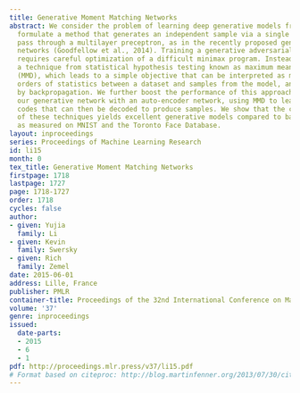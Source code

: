 ```yaml
---
title: Generative Moment Matching Networks
abstract: We consider the problem of learning deep generative models from data. We
  formulate a method that generates an independent sample via a single feedforward
  pass through a multilayer preceptron, as in the recently proposed generative adversarial
  networks (Goodfellow et al., 2014). Training a generative adversarial network, however,
  requires careful optimization of a difficult minimax program. Instead, we utilize
  a technique from statistical hypothesis testing known as maximum mean discrepancy
  (MMD), which leads to a simple objective that can be interpreted as matching all
  orders of statistics between a dataset and samples from the model, and can be trained
  by backpropagation. We further boost the performance of this approach by combining
  our generative network with an auto-encoder network, using MMD to learn to generate
  codes that can then be decoded to produce samples. We show that the combination
  of these techniques yields excellent generative models compared to baseline approaches
  as measured on MNIST and the Toronto Face Database.
layout: inproceedings
series: Proceedings of Machine Learning Research
id: li15
month: 0
tex_title: Generative Moment Matching Networks
firstpage: 1718
lastpage: 1727
page: 1718-1727
order: 1718
cycles: false
author:
- given: Yujia
  family: Li
- given: Kevin
  family: Swersky
- given: Rich
  family: Zemel
date: 2015-06-01
address: Lille, France
publisher: PMLR
container-title: Proceedings of the 32nd International Conference on Machine Learning
volume: '37'
genre: inproceedings
issued:
  date-parts:
  - 2015
  - 6
  - 1
pdf: http://proceedings.mlr.press/v37/li15.pdf
# Format based on citeproc: http://blog.martinfenner.org/2013/07/30/citeproc-yaml-for-bibliographies/
---
```

